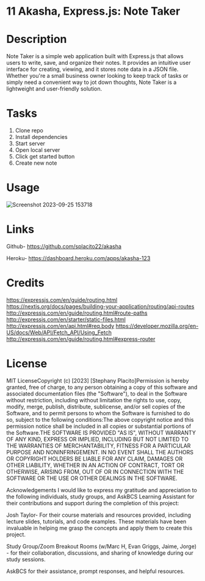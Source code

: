 # 11 Akasha, Express.js: Note Taker

# Description

Note Taker is a simple web application built with Express.js that allows users to write, save, and organize their notes. It provides an intuitive user interface for creating, viewing, and it stores note data in a JSON file. Whether you're a small business owner looking to keep track of tasks or simply need a convenient way to jot down thoughts, Note Taker is a lightweight and user-friendly solution.

# Tasks

1. Clone repo
2. Install dependencies
3. Start server
4. Open local server
5. Click get started button
6. Create new note

# Usage

![Screenshot 2023-09-25 153718](https://github.com/splacito22/akasha/assets/136421961/08f8411d-a202-44be-9d16-114c42f93dc4)

# ​Links

Github- https://github.com/splacito22/akasha

Heroku- https://dashboard.heroku.com/apps/akasha-123

# Credits

https://expressjs.com/en/guide/routing.html
https://nextjs.org/docs/pages/building-your-application/routing/api-routes
http://expressjs.com/en/guide/routing.html#route-paths
http://expressjs.com/en/starter/static-files.html
http://expressjs.com/en/api.html#req.body
https://developer.mozilla.org/en-US/docs/Web/API/Fetch_API/Using_Fetch
http://expressjs.com/en/guide/routing.html#express-router

# License

​MIT License​Copyright (c) [2023] [Stephany Placito]​Permission is hereby granted, free of charge, to any person obtaining a copy of this software and associated documentation files (the "Software"), to deal in the Software without restriction, including without limitation the rights to use, copy, modify, merge, publish, distribute, sublicense, and/or sell copies of the Software, and to permit persons to whom the Software is furnished to do so, subject to the following conditions:​The above copyright notice and this permission notice shall be included in all copies or substantial portions of the Software.​THE SOFTWARE IS PROVIDED "AS IS", WITHOUT WARRANTY OF ANY KIND, EXPRESS OR IMPLIED, INCLUDING BUT NOT LIMITED TO THE WARRANTIES OF MERCHANTABILITY, FITNESS FOR A PARTICULAR PURPOSE AND NONINFRINGEMENT. IN NO EVENT SHALL THE AUTHORS OR COPYRIGHT HOLDERS BE LIABLE FOR ANY CLAIM, DAMAGES OR OTHER LIABILITY, WHETHER IN AN ACTION OF CONTRACT, TORT OR OTHERWISE, ARISING FROM, OUT OF OR IN CONNECTION WITH THE SOFTWARE OR THE USE OR OTHER DEALINGS IN THE SOFTWARE.

Acknowledgements
I would like to express my gratitude and appreciation to the following individuals, study groups, and AskBCS Learning Assistant for their contributions and support during the completion of this project:

Josh Taylor- For their course materials and resources provided, including lecture slides, tutorials, and code examples. These materials have been invaluable in helping me grasp the concepts and apply them to create this project.

Study Group/Zoom Breakout Rooms (w/Marc H, Evan Griggs, Jaime, Jorge) - for their collaboration, discussions, and sharing of knowledge during our study sessions.

AskBCS for their assistance, prompt responses, and helpful resources.
